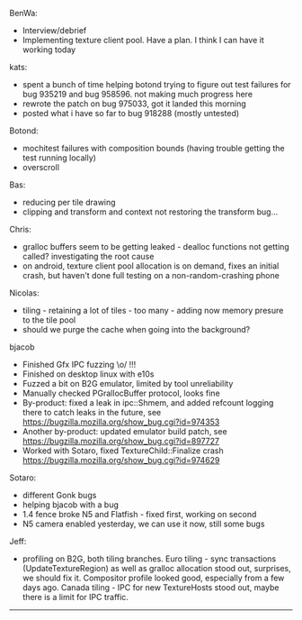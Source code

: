 BenWa:
* Interview/debrief
* Implementing texture client pool. Have a plan. I think I can have it working today

kats:
* spent a bunch of time helping botond trying to figure out test failures for bug 935219 and bug 958596. not making much progress here
* rewrote the patch on bug 975033, got it landed this morning
* posted what i have so far to bug 918288 (mostly untested)

Botond:
* mochitest failures with composition bounds (having trouble getting the test running locally)
* overscroll

Bas:
* reducing per tile drawing
* clipping and transform and context not restoring the transform bug...

Chris:
* gralloc buffers seem to be getting leaked - dealloc functions not getting called?  investigating the root cause
* on android, texture client pool allocation is on demand, fixes an initial crash, but haven't done full testing on a non-random-crashing phone

Nicolas:
* tiling - retaining a lot of tiles - too many - adding now memory presure to the tile pool
* should we purge the cache when going into the background?

bjacob
* Finished Gfx IPC fuzzing \o/ !!!
* Finished on desktop linux with e10s
* Fuzzed a bit on B2G emulator, limited by tool unreliability
* Manually checked PGrallocBuffer protocol, looks fine
* By-product: fixed a leak in ipc::Shmem, and added refcount logging there to catch leaks in the future, see https://bugzilla.mozilla.org/show_bug.cgi?id=974353
* Another by-product: updated emulator build patch, see https://bugzilla.mozilla.org/show_bug.cgi?id=897727
* Worked with Sotaro, fixed TextureChild::Finalize crash https://bugzilla.mozilla.org/show_bug.cgi?id=974629

Sotaro:
* different Gonk bugs
* helping bjacob with a bug
* 1.4 fence broke N5 and Flatfish - fixed first, working on second
* N5 camera enabled yesterday, we can use it now, still some bugs

Jeff:
* profiling on B2G, both tiling branches.  Euro tiling - sync transactions (UpdateTextureRegion) as well as gralloc allocation stood out, surprises, we should fix it.  Compositor profile looked good, especially from a few days ago.  Canada tiling - IPC for new TextureHosts stood out, maybe there is a limit for IPC traffic. 

________________


